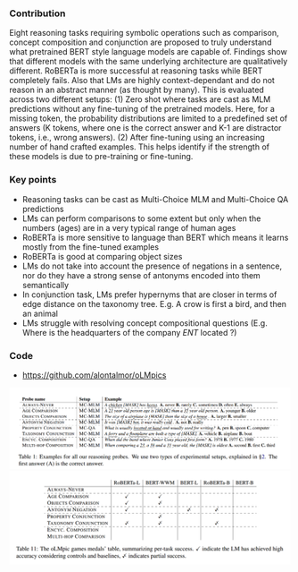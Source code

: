 ### Contribution
Eight reasoning tasks requiring symbolic operations such as comparison, concept composition and conjunction are proposed to truly understand what pretrained BERT style language models are capable of. Findings show that different models with the same underlying architecture are qualitatively different. RoBERTa is more successful at reasoning tasks while BERT completely fails. Also that LMs are highly context-dependant and do not reason in an abstract manner (as thought by many). This is evaluated across two different setups: (1) Zero shot where tasks are cast as MLM predictions without any fine-tuning of the pretrained models. Here, for a missing token, the probability distributions are limited to a predefined set of answers (K tokens, where one is the correct answer and K-1 are distractor tokens, i.e., wrong answers). (2) After fine-tuning using an increasing number of hand crafted examples. This helps identify if the strength of these models is due to pre-training or fine-tuning. 

### Key points
- Reasoning tasks can be cast as Multi-Choice MLM and Multi-Choice QA predictions
- LMs can perform comparisons to some extent but only when the numbers (ages) are in a very typical range of human ages
- RoBERTa is more sensitive to language than BERT which means it learns mostly from the fine-tuned examples
- RoBERTa is good at comparing object sizes 
- LMs do not take into account the presence of negations in a sentence, nor do they have a strong sense of antonyms encoded into them semantically
- In conjunction task, LMs prefer hypernyms that are closer in terms of edge distance on the taxonomy tree. E.g. A crow is first a bird, and then an animal
- LMs struggle with resolving concept compositional questions (E.g. Where is the headquarters of the company _ENT_ located ?)
 
### Code
- https://github.com/alontalmor/oLMpics

![Task Examples](figures/olmpics-1.png)
![Olmpics scores](figures/olmpics.png)